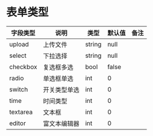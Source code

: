 # 表单类型

| 字段类型 | 说明 |类型 | 默认值| 备注 |
| --- | --- |--- |--- |--- |
| upload | 上传文件 | string | null |  |
| select | 下拉选择 | string | null |  |
| checkbox | 复选框多选 | bool | false | |
| radio | 单选框单选 | int | 0 |  |
| switch | 开关类型单选 | int | 0 |  |
| time | 时间类型 | int | 0 |  |
| textarea | 文本框 | int | 0 |  |
| editor | 富文本编辑器 | int | 0 |  |